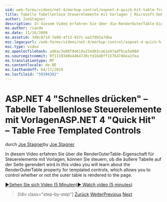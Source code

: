 ```yaml
---
uid: web-forms/videos/net-4/markup-control/aspnet-4-quick-hit-table-free-templated-controls
title: Tabelle Tabellenlose Steuerelemente mit Vorlagen | Microsoft-Dokumentation
author: JoeStagner
description: In diesem Video erfahren Sie über die RenderOuterTable-Eigenschaft für Steuerelemente mit Vorlagen, können Sie steuern, ob die äußere Tabelle rendern...
ms.author: riande
ms.date: 11/16/2009
ms.assetid: 3d8c871d-7e00-4f13-937c-aa1f9b5a7dba
msc.legacyurl: /web-forms/videos/net-4/markup-control/aspnet-4-quick-hit-table-free-templated-controls
msc.type: video
ms.openlocfilehash: ad6ac3e88f0e619a254d03ca61e97adfbce5a90d
ms.sourcegitcommit: 0f1119340e4464720cfd16d0ff15764746ea1fea
ms.translationtype: MT
ms.contentlocale: de-DE
ms.lasthandoff: 04/17/2019
ms.locfileid: "59394392"
---
```

# <a name="aspnet-4-quick-hit--table-free-templated-controls"></a><span data-ttu-id="d5086-103">ASP.NET 4 "Schnelles drücken" – Tabelle Tabellenlose Steuerelemente mit Vorlagen</span><span class="sxs-lookup"><span data-stu-id="d5086-103">ASP.NET 4 "Quick Hit" – Table Free Templated Controls</span></span>

<span data-ttu-id="d5086-104">durch [Joe Stagner](https://github.com/JoeStagner)</span><span class="sxs-lookup"><span data-stu-id="d5086-104">by [Joe Stagner](https://github.com/JoeStagner)</span></span>

<span data-ttu-id="d5086-105">In diesem Video erfahren Sie über die RenderOuterTable-Eigenschaft für Steuerelemente mit Vorlagen, können Sie steuern, ob die äußere Tabelle auf der Seite gerendert wird.</span><span class="sxs-lookup"><span data-stu-id="d5086-105">In this video you will learn about the RenderOuterTable property for templated controls, which allows you to control whether or not the outer table is rendered to the page.</span></span> 

[<span data-ttu-id="d5086-106">&#9654;Sehen Sie sich Video (5 Minuten)</span><span class="sxs-lookup"><span data-stu-id="d5086-106">&#9654; Watch video (5 minutes)</span></span>](https://channel9.msdn.com/Blogs/ASP-NET-Site-Videos/aspnet-4-quick-hit-table-free-templated-controls)

> [!div class="step-by-step"]
> <span data-ttu-id="d5086-107">[Zurück](aspnet-4-quick-hit-new-rendering-option-for-check-box-lists-and-radio-button-lists.md)
> [Weiter](aspnet-4-quick-hit-tableless-menu-control.md)</span><span class="sxs-lookup"><span data-stu-id="d5086-107">[Previous](aspnet-4-quick-hit-new-rendering-option-for-check-box-lists-and-radio-button-lists.md)
[Next](aspnet-4-quick-hit-tableless-menu-control.md)</span></span>
